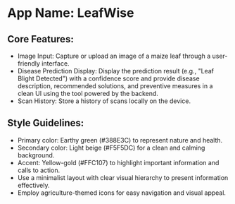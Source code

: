 # **App Name**: LeafWise

## Core Features:

- Image Input: Capture or upload an image of a maize leaf through a user-friendly interface.
- Disease Prediction Display: Display the prediction result (e.g., "Leaf Blight Detected") with a confidence score and provide disease description, recommended solutions, and preventive measures in a clean UI using the tool powered by the backend.
- Scan History: Store a history of scans locally on the device.

## Style Guidelines:

- Primary color: Earthy green (#388E3C) to represent nature and health.
- Secondary color: Light beige (#F5F5DC) for a clean and calming background.
- Accent: Yellow-gold (#FFC107) to highlight important information and calls to action.
- Use a minimalist layout with clear visual hierarchy to present information effectively.
- Employ agriculture-themed icons for easy navigation and visual appeal.